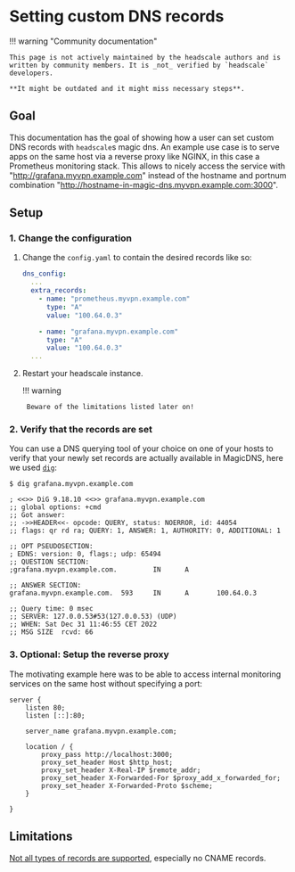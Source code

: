 # Setting custom DNS records

!!! warning "Community documentation"

    This page is not actively maintained by the headscale authors and is
    written by community members. It is _not_ verified by `headscale` developers.

    **It might be outdated and it might miss necessary steps**.

## Goal

This documentation has the goal of showing how a user can set custom DNS records with `headscale`s magic dns.
An example use case is to serve apps on the same host via a reverse proxy like NGINX, in this case a Prometheus monitoring stack. This allows to nicely access the service with "http://grafana.myvpn.example.com" instead of the hostname and portnum combination "http://hostname-in-magic-dns.myvpn.example.com:3000".

## Setup

### 1. Change the configuration

1. Change the `config.yaml` to contain the desired records like so:

    ```yaml
    dns_config:
      ...
      extra_records:
        - name: "prometheus.myvpn.example.com"
          type: "A"
          value: "100.64.0.3"

        - name: "grafana.myvpn.example.com"
          type: "A"
          value: "100.64.0.3"
      ...
    ```

1. Restart your headscale instance.

    !!! warning

        Beware of the limitations listed later on!

### 2. Verify that the records are set

You can use a DNS querying tool of your choice on one of your hosts to verify that your newly set records are actually available in MagicDNS, here we used [`dig`](https://man.archlinux.org/man/dig.1.en):

```
$ dig grafana.myvpn.example.com

; <<>> DiG 9.18.10 <<>> grafana.myvpn.example.com
;; global options: +cmd
;; Got answer:
;; ->>HEADER<<- opcode: QUERY, status: NOERROR, id: 44054
;; flags: qr rd ra; QUERY: 1, ANSWER: 1, AUTHORITY: 0, ADDITIONAL: 1

;; OPT PSEUDOSECTION:
; EDNS: version: 0, flags:; udp: 65494
;; QUESTION SECTION:
;grafana.myvpn.example.com.         IN      A

;; ANSWER SECTION:
grafana.myvpn.example.com.  593     IN      A       100.64.0.3

;; Query time: 0 msec
;; SERVER: 127.0.0.53#53(127.0.0.53) (UDP)
;; WHEN: Sat Dec 31 11:46:55 CET 2022
;; MSG SIZE  rcvd: 66
```

### 3. Optional: Setup the reverse proxy

The motivating example here was to be able to access internal monitoring services on the same host without specifying a port:

```
server {
    listen 80;
    listen [::]:80;

    server_name grafana.myvpn.example.com;

    location / {
        proxy_pass http://localhost:3000;
        proxy_set_header Host $http_host;
        proxy_set_header X-Real-IP $remote_addr;
        proxy_set_header X-Forwarded-For $proxy_add_x_forwarded_for;
        proxy_set_header X-Forwarded-Proto $scheme;
    }

}
```

## Limitations

[Not all types of records are supported](https://github.com/tailscale/tailscale/blob/6edf357b96b28ee1be659a70232c0135b2ffedfd/ipn/ipnlocal/local.go#L2989-L3007), especially no CNAME records.
